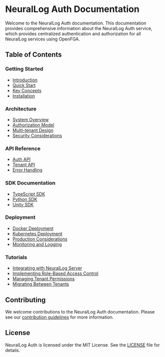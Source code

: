 # NeuralLog Auth Documentation

Welcome to the NeuralLog Auth documentation. This documentation provides comprehensive information about the NeuralLog Auth service, which provides centralized authentication and authorization for all NeuralLog services using OpenFGA.

## Table of Contents

### Getting Started
- [Introduction](./guides/introduction.md)
- [Quick Start](./guides/quick-start.md)
- [Key Concepts](./guides/key-concepts.md)
- [Installation](./guides/installation.md)

### Architecture
- [System Overview](./architecture/overview.md)
- [Authorization Model](./architecture/authorization-model.md)
- [Multi-tenant Design](./architecture/multi-tenant-design.md)
- [Security Considerations](./architecture/security.md)

### API Reference
- [Auth API](./api/auth-api.md)
- [Tenant API](./api/tenant-api.md)
- [Error Handling](./api/error-handling.md)

### SDK Documentation
- [TypeScript SDK](./sdk/typescript.md)
- [Python SDK](./sdk/python.md)
- [Unity SDK](./sdk/unity.md)

### Deployment
- [Docker Deployment](./deployment/docker.md)
- [Kubernetes Deployment](./deployment/kubernetes.md)
- [Production Considerations](./deployment/production.md)
- [Monitoring and Logging](./deployment/monitoring.md)

### Tutorials
- [Integrating with NeuralLog Server](./guides/integrating-with-server.md)
- [Implementing Role-Based Access Control](./guides/implementing-rbac.md)
- [Managing Tenant Permissions](./guides/managing-tenant-permissions.md)
- [Migrating Between Tenants](./guides/tenant-migration.md)

## Contributing

We welcome contributions to the NeuralLog Auth documentation. Please see our [contribution guidelines](./guides/contributing.md) for more information.

## License

NeuralLog Auth is licensed under the MIT License. See the [LICENSE](../LICENSE) file for details.
